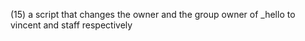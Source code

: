 (15) a script that changes the owner and the group owner of _hello to vincent and staff respectively
